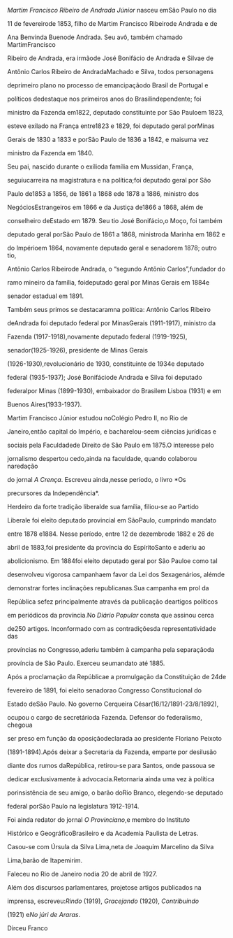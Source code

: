

*Martim Francisco Ribeiro de Andrada Júnior* nasceu emSão Paulo no dia

11 de fevereirode 1853, filho de Martim Francisco Ribeirode Andrada e de

Ana Benvinda Buenode Andrada. Seu avô, também chamado MartimFrancisco

Ribeiro de Andrada, era irmãode José Bonifácio de Andrada e Silvae de

Antônio Carlos Ribeiro de AndradaMachado e Silva, todos personagens

deprimeiro plano no processo de emancipaçãodo Brasil de Portugal e

políticos dedestaque nos primeiros anos do Brasilindependente; foi

ministro da Fazenda em1822, deputado constituinte por São Pauloem 1823,

esteve exilado na França entre1823 e 1829, foi deputado geral porMinas

Gerais de 1830 a 1833 e porSão Paulo de 1836 a 1842, e maisuma vez

ministro da Fazenda em 1840.



Seu pai, nascido durante o exílioda família em Mussidan, França,

seguiucarreira na magistratura e na política;foi deputado geral por São

Paulo de1853 a 1856, de 1861 a 1868 ede 1878 a 1886, ministro dos

NegóciosEstrangeiros em 1866 e da Justiça de1866 a 1868, além de

conselheiro deEstado em 1879. Seu tio José Bonifácio,o Moço, foi também

deputado geral porSão Paulo de 1861 a 1868, ministroda Marinha em 1862 e

do Impérioem 1864, novamente deputado geral e senadorem 1878; outro tio,

Antônio Carlos Ribeirode Andrada, o “segundo Antônio Carlos”,fundador do

ramo mineiro da família, foideputado geral por Minas Gerais em 1884e

senador estadual em 1891.



Também seus primos se destacaramna política: Antônio Carlos Ribeiro

deAndrada foi deputado federal por MinasGerais (1911-1917), ministro da

Fazenda (1917-1918),novamente deputado federal (1919-1925),

senador(1925-1926), presidente de Minas Gerais

(1926-1930),revolucionário de 1930, constituinte de 1934e deputado

federal (1935-1937); José Bonifáciode Andrada e Silva foi deputado

federalpor Minas (1899-1930), embaixador do Brasilem Lisboa (1931) e em

Buenos Aires(1933-1937).



Martim Francisco Júnior estudou noColégio Pedro II, no Rio de

Janeiro,então capital do Império, e bacharelou-seem ciências jurídicas e

sociais pela Faculdadede Direito de São Paulo em 1875.O interesse pelo

jornalismo despertou cedo,ainda na faculdade, quando colaborou naredação

do jornal *A Crença*. Escreveu ainda,nesse período, o livro *Os

precursores da Independência*.



Herdeiro da forte tradição liberalde sua família, filiou-se ao Partido

Liberale foi eleito deputado provincial em SãoPaulo, cumprindo mandato

entre 1878 e1884. Nesse período, entre 12 de dezembrode 1882 e 26 de

abril de 1883,foi presidente da província do EspíritoSanto e aderiu ao

abolicionismo. Em 1884foi eleito deputado geral por São Pauloe como tal

desenvolveu vigorosa campanhaem favor da Lei dos Sexagenários, alémde

demonstrar fortes inclinações republicanas.Sua campanha em prol da

República sefez principalmente através da publicação deartigos políticos

em periódicos da província.No *Diário Popular* consta que assinou cerca

de250 artigos. Inconformado com as contradiçõesda representatividade das

províncias no Congresso,aderiu também à campanha pela separaçãoda

província de São Paulo. Exerceu seumandato até 1885.



Após a proclamação da Repúblicae a promulgação da Constituição de 24de

fevereiro de 1891, foi eleito senadorao Congresso Constitucional do

Estado deSão Paulo. No governo Cerqueira César(16/12/1891-23/8/1892),

ocupou o cargo de secretárioda Fazenda. Defensor do federalismo, chegoua

ser preso em função da oposiçãodeclarada ao presidente Floriano Peixoto

(1891-1894).Após deixar a Secretaria da Fazenda, emparte por desilusão

diante dos rumos daRepública, retirou-se para Santos, onde passoua se

dedicar exclusivamente à advocacia.Retornaria ainda uma vez à política

porinsistência de seu amigo, o barão doRio Branco, elegendo-se deputado

federal porSão Paulo na legislatura 1912-1914.



Foi ainda redator do jornal *O Provinciano*,e membro do Instituto

Histórico e GeográficoBrasileiro e da Academia Paulista de Letras.



Casou-se com Úrsula da Silva Lima,neta de Joaquim Marcelino da Silva

Lima,barão de Itapemirim.



Faleceu no Rio de Janeiro nodia 20 de abril de 1927.



Além dos discursos parlamentares, projetose artigos publicados na

imprensa, escreveu:*Rindo* (1919), *Gracejando* (1920), *Contribuindo*

(1921) e*No júri de Araras*.



Dirceu Franco



